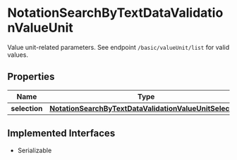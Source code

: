 

# NotationSearchByTextDataValidationValueUnit

Value unit-related parameters. See endpoint `/basic/valueUnit/list` for valid values.

## Properties

Name | Type | Description | Notes
------------ | ------------- | ------------- | -------------
**selection** | [**NotationSearchByTextDataValidationValueUnitSelection**](NotationSearchByTextDataValidationValueUnitSelection.md) |  |  [optional]


## Implemented Interfaces

* Serializable


